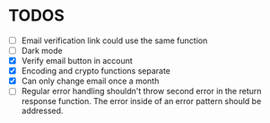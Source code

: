 # TODOS

- [ ] Email verification link could use the same function
- [ ] Dark mode
- [x] Verify email button in account
- [x] Encoding and crypto functions separate
- [x] Can only change email once a month
- [ ] Regular error handling shouldn't throw second error in the return response
      function. The error inside of an error pattern should be addressed.
